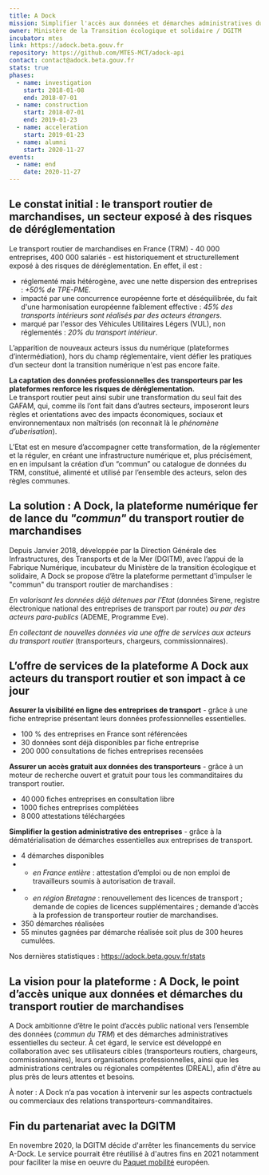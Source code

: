 ```yaml
---
title: A Dock
mission: Simplifier l'accès aux données et démarches administratives du transport routier de marchandises
owner: Ministère de la Transition écologique et solidaire / DGITM
incubator: mtes
link: https://adock.beta.gouv.fr
repository: https://github.com/MTES-MCT/adock-api
contact: contact@adock.beta.gouv.fr
stats: true
phases:
  - name: investigation
    start: 2018-01-08
    end: 2018-07-01
  - name: construction
    start: 2018-07-01
    end: 2019-01-23
  - name: acceleration
    start: 2019-01-23
  - name: alumni
    start: 2020-11-27
events:
  - name: end
    date: 2020-11-27
---
```


## Le constat initial : le transport routier de marchandises, un secteur exposé à des risques de déréglementation

Le transport routier de marchandises en France (TRM) - 40 000 entreprises, 400 000 salariés -  est historiquement et structurellement exposé à des risques de déréglementation. En effet, il est : 

* réglementé mais hétérogène, avec une nette dispersion des entreprises : *+50% de TPE-PME*.   
* impacté par une concurrence européenne forte et déséquilibrée, du fait d'une harmonisation européenne faiblement effective : *45% des transports intérieurs sont réalisés par des acteurs étrangers*.  
* marqué par l'essor des Véhicules Utilitaires Légers (VUL), non réglementés : *20% du transport intérieur*.

L’apparition de nouveaux acteurs issus du numérique (plateformes d’intermédiation), hors du champ réglementaire, vient défier les pratiques d’un secteur dont la transition numérique n'est pas encore faite.  

**La captation des données professionnelles des transporteurs par les plateformes renforce les risques de déréglementation.**\
Le transport routier peut ainsi subir une transformation du seul fait des GAFAM, qui, comme ils l’ont fait dans d’autres secteurs, imposeront leurs règles et orientations avec des impacts économiques, sociaux et environnementaux non maîtrisés (on reconnait là le *phénomène d’uberisation*).

L’Etat est en mesure d’accompagner cette transformation, de la réglementer et la réguler, en créant une infrastructure numérique et, plus précisément, en en impulsant la création d’un “commun” ou catalogue de données du TRM, constitué, alimenté et utilisé par l’ensemble des  acteurs, selon des règles communes.  

## La solution : A Dock, la plateforme numérique fer de lance du *"commun"* du transport routier de marchandises

Depuis Janvier 2018, développée par la Direction Générale des Infrastructures, des Transports et de la Mer (DGITM), avec l’appui de la Fabrique Numérique, incubateur du Ministère de la transition écologique et solidaire,  A Dock se propose d’être la plateforme permettant d'impulser le "commun" du transport routier de marchandises :

*En valorisant les données déjà détenues par l’Etat* (données Sirene, registre électronique national des entreprises de transport par route) *ou par des acteurs para-publics* (ADEME, Programme Eve).

*En collectant de nouvelles données via une offre de services aux acteurs du transport routier* (transporteurs, chargeurs, commissionnaires).

## L’offre de services de la plateforme A Dock aux acteurs du transport routier et son impact à ce jour

**Assurer la visibilité en ligne des entreprises de transport** - grâce à une fiche entreprise présentant leurs données professionnelles essentielles.

* 100 % des entreprises en France sont référencées
* 30 données sont déjà disponibles par fiche entreprise
* 200 000 consultations de fiches entreprises recensées

**Assurer un accès gratuit aux données des transporteurs** - grâce à un moteur de recherche ouvert et gratuit pour tous les commanditaires du transport routier.

* 40 000 fiches entreprises en consultation libre
* 1000 fiches entreprises complétées
* 8 000 attestations téléchargées

**Simplifier la gestion administrative des entreprises** - grâce à la dématérialisation de démarches essentielles aux entreprises de transport.

* 4 démarches disponibles
* * *en France entière* : attestation d’emploi ou de non emploi de travailleurs soumis à autorisation de travail.
* * *en région Bretagne* : renouvellement des licences de transport ; demande de copies de licences supplémentaires ; demande d’accès à la profession de transporteur routier de marchandises.
* 350 démarches réalisées
* 55 minutes gagnées par démarche réalisée soit plus de 300 heures cumulées.

Nos dernières statistiques : https://adock.beta.gouv.fr/stats

## La vision pour la plateforme : A Dock, le point d’accès unique aux données et démarches du transport routier de marchandises

A Dock ambitionne d’être le point d’accès public national vers l’ensemble des données (*commun du TRM*) et des démarches administratives essentielles du secteur.
À cet égard, le service est développé en collaboration avec ses utilisateurs cibles (transporteurs routiers, chargeurs, commissionnaires), leurs organisations professionnelles, ainsi que les administrations centrales ou régionales compétentes (DREAL), afin d'être au plus près de leurs attentes et besoins.

À  noter : A Dock n‘a pas vocation à intervenir sur les aspects contractuels ou commerciaux des relations transporteurs-commanditaires.

## Fin du partenariat avec la DGITM

En novembre 2020, la DGITM décide d'arrêter les financements du service A-Dock. Le service pourrait être réutilisé à d'autres fins en 2021 notamment pour faciliter la mise en oeuvre du [Paquet mobilité](https://www.europarl.europa.eu/news/fr/press-room/20200120IPR70630/paquet-mobilite-soutien-a-l-accord-conclu-avec-les-ministres-de-l-ue) européen. 

